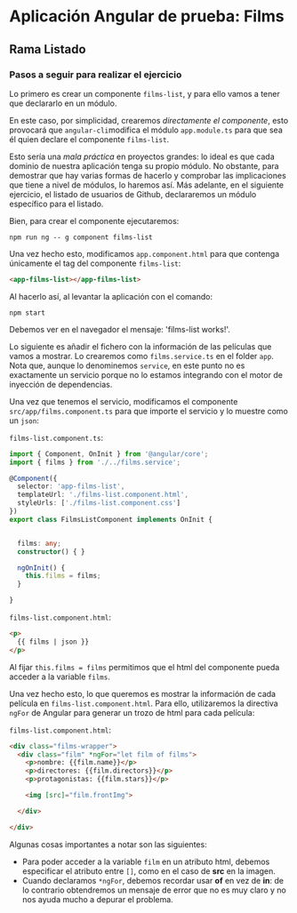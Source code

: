 # Aplicación Angular de prueba: Films

## Rama Listado

### Pasos a seguir para realizar el ejercicio

Lo primero es crear un componente `films-list`, y para ello vamos a tener que declararlo en un módulo.

En este caso, por simplicidad, crearemos *directamente el componente*, esto provocará que `angular-cli`modifica el módulo `app.module.ts` para que sea él quien declare el componente `films-list`.

Esto sería una *mala práctica* en proyectos grandes: lo ideal es que cada dominio de nuestra aplicación tenga su propio módulo. No obstante, para demostrar que hay varias formas de hacerlo y comprobar las implicaciones que tiene a nivel de módulos, lo haremos así. Más adelante, en el siguiente ejercicio, el listado de usuarios de Github, declararemos un módulo específico para el listado.

Bien, para crear el componente ejecutaremos:

`npm run ng -- g component films-list`

Una vez hecho esto, modificamos `app.component.html` para que contenga únicamente el tag del componente `films-list`:

```html
<app-films-list></app-films-list>
```

Al hacerlo así, al levantar la aplicación con el comando:

`npm start`

Debemos ver en el navegador el mensaje: 'films-list works!'.

Lo siguiente es añadir el fichero con la información de las películas que vamos a mostrar. Lo crearemos como `films.service.ts` en el folder `app`. Nota que, aunque lo denominemos `service`, en este punto no es exactamente un servicio porque no lo estamos integrando con el motor de inyección de dependencias.

Una vez que tenemos el servicio, modificamos el componente `src/app/films.component.ts` para que importe el servicio y lo muestre como un `json`:

`films-list.component.ts`:

```typescript
import { Component, OnInit } from '@angular/core';
import { films } from './../films.service';

@Component({
  selector: 'app-films-list',
  templateUrl: './films-list.component.html',
  styleUrls: ['./films-list.component.css']
})
export class FilmsListComponent implements OnInit {


  films: any;
  constructor() { }

  ngOnInit() {
    this.films = films;
  }

}
```

`films-list.component.html`:

```html
<p>
  {{ films | json }}
</p>
```

Al fijar `this.films = films` permitimos que el html del componente pueda acceder a la variable `films`.

Una vez hecho esto, lo que queremos es mostrar la información de cada película en `films-list.component.html`. Para ello, utilizaremos la directiva `ngFor` de Angular para generar un trozo de html para cada película:

`films-list.component.html`:

```html
<div class="films-wrapper">
  <div class="film" *ngFor="let film of films">
    <p>nombre: {{film.name}}</p>
    <p>directores: {{film.directors}}</p>
    <p>protagonistas: {{film.stars}}</p>

    <img [src]="film.frontImg">

  </div>

</div>
```

Algunas cosas importantes a notar son las siguientes:
 - Para poder acceder a la variable `film` en un atributo html, debemos especificar el atributo entre `[]`, como en el caso de **src** en la imagen.
 - Cuando declaramos `*ngFor`, debemos recordar usar **of** en vez de **in**: de lo contrario obtendremos un mensaje de error que no es muy claro y no nos ayuda mucho a depurar el problema.
    
